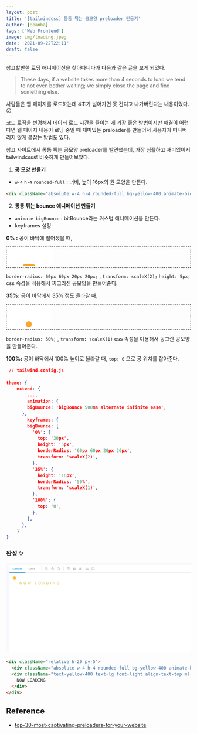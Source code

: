 ```yaml
---
layout: post
title: '[tailwindcss] 통통 튀는 공모양 preloader 만들기'
author: [Beanba]
tags: ['Web Frontend']
image: img/loading.jpeg
date: '2021-09-22T22:11'
draft: false
---
```


참고할만한 로딩 애니메이션을 찾아다니다가 다음과 같은 글을 보게 되었다.

> These days, if a website takes more than 4 seconds to load we tend to not even bother waiting; we simply close the page and find something else.

사람들은 웹 페이지를 로드하는데 4초가 넘어가면 못 견디고 나가버린다는 내용이었다. 😮

코드 로직을 변경해서 데이터 로드 시간을 줄이는 게 가장 좋은 방법이지만 해결이 어렵다면 웹 페이지 내용이 로딩 중일 때 재미있는 preloader를 만들어서 사용자가 떠나버리지 않게 붙잡는 방법도 있다.

참고 사이트에서 통통 튀는 공모양 preloader를 발견했는데, 가장 심플하고 재미있어서 tailwindcss로 비슷하게 만들어보았다.

1. **공 모양 만들기**

- `w-4` `h-4` `rounded-full` : 너비, 높이 16px의 원 모양을 만든다.

```html
<div className="absolute w-4 h-4 rounded-full bg-yellow-400 animate-bigBounce" />
```

2. **통통 튀는 bounce 애니메이션 만들기**

- `animate-bigBounce` : bitBounce라는 커스텀 애니메이션을 만든다.
- keyframes 설정

**0% :** 공이 바닥에 떨어졌을 때,

<div style="border:1px dashed;">
  <img src="./img/bouncing-ball-1.png"  />
</div>

`border-radius: 60px 60px 20px 20px;` , `transform: scaleX(2);` `height: 5px;` css 속성을 적용해서 찌그러진 공모양을 만들어준다.

**35%:** 공이 바닥에서 35% 정도 올라갈 때,

<div style="border:1px dashed;">
  <img src="./img/bouncing-ball-2.png"  />
</div>

`border-radius: 50%;` , `transform: scaleX(1)` css 속성을 이용해서 동그란 공모양을 만들어준다.

**100%:** 공이 바닥에서 100% 높이로 올라갈 때, `top: 0` 으로 공 위치를 잡아준다.

```json
 // tailwind.config.js

theme: {
	extend: {
		...,
		animation: {
        bigBounce: 'bigBounce 500ms alternate infinite ease',
      },
		keyframes: {
        bigBounce: {
          '0%': {
            top: '30px',
            height: '5px',
            borderRadius: '60px 60px 20px 20px',
            transform: 'scaleX(2)',
          },
          '35%': {
            height: '16px',
            borderRadius: '50%',
            transform: 'scaleX(1)',
          },
          '100%': {
            top: '0',
          },
        },
      },
	}
}
```

### 완성 ✨

![Bouncing Ball](./img/bouncing-ball-loading.gif)

```html
<div className="relative h-20 py-5">
  <div className="absolute w-4 h-4 rounded-full bg-yellow-400 animate-bigBounce" />
  <div className="text-yellow-400 text-lg font-light align-text-top ml-8 tracking-widest">
    NOW LOADING
  </div>
</div>
```

## Reference

- [top-30-most-captivating-preloaders-for-your-website](https://medium.muz.li/top-30-most-captivating-preloaders-for-your-website-95ed1beff99d)
